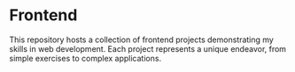 # Frontend
This repository hosts a collection of frontend projects demonstrating my skills in web development. Each project represents a unique endeavor, from simple exercises to complex applications.
